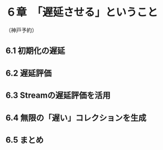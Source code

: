 # ６章　「遅延させる」ということ
（神戸予約）
## 6.1 初期化の遅延


## 6.2 遅延評価


## 6.3 Streamの遅延評価を活用


## 6.4 無限の「遅い」コレクションを生成


## 6.5 まとめ

